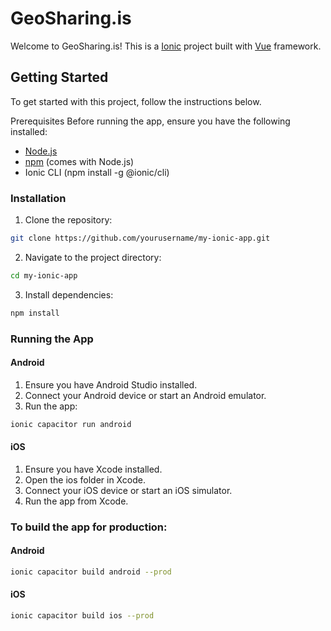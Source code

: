 # GeoSharing.is
Welcome to GeoSharing.is! This is a [Ionic](https://ionicframework.com/) project built with [Vue](https://vuejs.org/) framework.


## Getting Started
To get started with this project, follow the instructions below.

Prerequisites
Before running the app, ensure you have the following installed:

- [Node.js](https://nodejs.org/)
- [npm](https://www.npmjs.com/) (comes with Node.js)
- Ionic CLI (npm install -g @ionic/cli)

### Installation

1. Clone the repository:
```bash
git clone https://github.com/yourusername/my-ionic-app.git
```

2. Navigate to the project directory:
```bash
cd my-ionic-app
```

3. Install dependencies:
```bash
npm install

```

### Running the App

#### Android
1. Ensure you have Android Studio installed.
2. Connect your Android device or start an Android emulator.
3. Run the app:
```bash
ionic capacitor run android
```
#### iOS
1. Ensure you have Xcode installed.
2. Open the ios folder in Xcode.
3. Connect your iOS device or start an iOS simulator.
4. Run the app from Xcode.

### To build the app for production:

#### Android

```bash
ionic capacitor build android --prod
```

#### iOS
```bash
ionic capacitor build ios --prod
```
